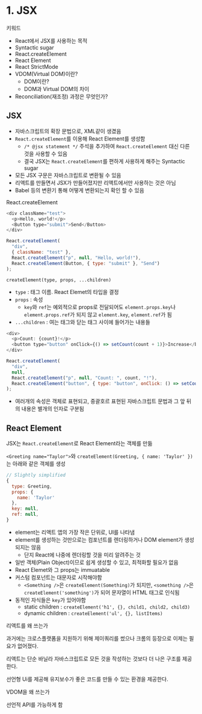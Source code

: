 # 1. JSX

키워드

- React에서 JSX를 사용하는 목적
- Syntactic sugar
- React.createElement
- React Element
- React StrictMode
- VDOM(Virtual DOM)이란?
  - DOM이란?
  - DOM과 Virtual DOM의 차이
- Reconciliation(재조정) 과정은 무엇인가?

## JSX

- 자바스크립트의 확장 문법으로, XML같이 생겼음
- `React.createElement`를 이용해 React Element를 생성함
  - `/* @jsx statement */` 주석을 추가하여 `React.createElement` 대신 다른 것을 사용할 수 있음
  - 결국 JSX는 `React.createElement`를 편하게 사용하게 해주는 Syntactic sugar
- 모든 JSX 구문은 자바스크립트로 변환될 수 있음
- 리액트를 만들면서 JSX가 만들어졌지만 리액트에서만 사용하는 것은 아님
- Babel 등의 변환기 통해 어떻게 변환되는지 확인 할 수 있음

React.createElement

```js
<div className="test">
  <p>Hello, world!</p>
  <Button type="submit">Send</Button>
</div>

React.createElement(
  "div",
  { className: "test" },
  React.createElement("p", null, "Hello, world!"),
  React.createElement(Button, { type: "submit" }, "Send")
);
```

`createElement(type, props, ...children)`

- `type` : 태그 이름. React Elemet의 타입을 결정
- `props` : 속성
  - `key`와 `ref`는 예외적으로 props로 전달되어도 `element.props.key`나 `element.props.ref`가 되지 않고 `element.key`, `element.ref`가 됨
- `...children` : 여는 태그와 닫는 태그 사이에 들어가는 내용들

```js
<div>
  <p>Count: {count}!</p>
  <button type="button" onClick={() => setCount(count + 1)}>Increase</button>
</div>

React.createElement(
  "div",
  null,
  React.createElement("p", null, "Count: ", count, "!"),
  React.createElement("button", { type: "button", onClick: () => setCount(count + 1) }, "Increase")
);
```

- 여러개의 속성은 객체로 표현되고, 중괄호르 표현된 자바스크립트 문법과 그 앞 뒤의 내용은 별개의 인자로 구분됨

## React Element

JSX는 `React.createElement`로 React Element라는 객체를 만듦

`<Greeting name="Taylor">`와 `createElement(Greeting, { name: 'Taylor' })`는 아래와 같은 객체를 생성

```js
// Slightly simplified
{
  type: Greeting,
  props: {
    name: 'Taylor'
  },
  key: null,
  ref: null,
}
```

- element는 리액트 앱의 가장 작은 단위로, UI를 나타냄
- element를 생성하는 것만으로는 컴포넌트를 렌더링하거나 DOM element가 생성되지는 않음
  - 단지 React에 나중에 렌더링할 것을 미리 알려주는 것
- 일반 객체(Plain Object)이므로 쉽게 생성할 수 있고, 최적화할 필요가 없음
- React Elemet와 그 props는 immuatable
- 커스텀 컴포넌트는 대문자로 시작해야함
  - `<Something />`은 `createElement(Something)`가 되지만, `<something />`은 `createElement('something')`가 되어 문자열이 HTML 태그로 인식됨
- 동적인 자식들은 `key`가 있어야함
  - static children : `createElement('h1', {}, child1, child2, child3)`
  - dynamic children : `createElement('ul', {}, listItems)`

<!-- todo : https://ko.reactjs.org/docs/rendering-elements.html, _jsx -->

리액트를 왜 쓰는가

과거에는 크로스플랫폼을 지원하기 위해 제이쿼리를 썼으나 크롬의 등장으로 이제는 필요가 없어졌다.

리액트는 단순 바닐라 자바스크립트로 모든 것을 작성하는 것보다 더 나은 구조를 제공한다.

선언형 Ui를 제공해 유지보수가 좋은 코드를 만들 수 있는 환경을 제공한다.

VDOM을 왜 쓰는가

선언적 API를 가능하게 함